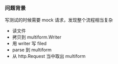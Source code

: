 ### 问题背景

写测试的时候需要 mock 请求，发现整个流程相当复杂

- 读文件
- 拷贝到 multiform.Writer
- 用 writer 写 filed
- parse 到 multiform
- 从 http.Request 当中取出 multiform
